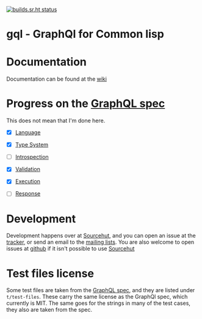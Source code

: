 [![builds.sr.ht status](https://builds.sr.ht/~theo/gql/commits/.build.yml.svg)](https://builds.sr.ht/~theo/gql/commits/.build.yml?)

# gql - GraphQl for Common lisp

# Documentation

Documentation can be found at the [wiki](https://man.sr.ht/~theo/gql/)

# Progress on the [GraphQL spec](https://spec.graphql.org/draft/)

This does not mean that I'm done here.

 - [x] [Language](https://spec.graphql.org/draft/#sec-Language)
 - [x] [Type System](https://spec.graphql.org/draft/#sec-Type-System)
 - [ ] [Introspection](https://spec.graphql.org/draft/#sec-Introspection)
 - [x] [Validation](https://spec.graphql.org/draft/#sec-Validation)
 - [x] [Execution](https://spec.graphql.org/draft/#sec-Execution)
 - [ ] [Response](https://spec.graphql.org/draft/#sec-Response)


# Development
Development happens over at [Sourcehut](https://git.sr.ht/~theo/gql), and you
can open an issue at the [tracker](https://todo.sr.ht/~theo/gql), or send an
email to the [mailing lists](https://sr.ht/~theo/gql/lists).  You are also
welcome to open issues at [github](https://github.com/theothornhill/gql) if it
isn't possible to use [Sourcehut](https://sr.ht/)


# Test files license
Some test files are taken from the [GraphQL
spec](https://spec.graphql.org/draft/), and they are listed under
`t/test-files`. These carry the same license as the GraphQl spec, which
currently is MIT.  The same goes for the strings in many of the test cases, they
also are taken from the spec.
